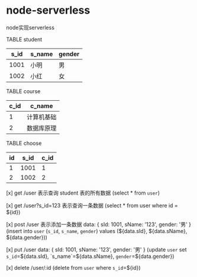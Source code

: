 # node-serverless
node实现serverless

TABLE student

| s_id | s_name | gender |
| --- | --- | --- |
| 1001 | 小明 | 男 |
| 1002 | 小红 | 女 |

TABLE course

| c_id | c_name |
| --- | --- |
| 1 | 计算机基础 |
| 2 | 数据库原理 |

TABLE choose

| id | s_id | c_id |
| --- | --- | --- |
| 1 | 1001 | 1 |
| 2 | 1002 | 2 |


[x] get /user 表示查询 student 表的所有数据
(select * from `user`)

[x] get /user?s_id=123 表示查询一条数据
(select * from user where id = ${id})

[x] post /user 表示添加一条数据
data: {
  sId: 1001,
  sName: '123',
  gender: '男'
}
(insert into `user` (`s_id`, `s_name`, `gender`) values (${data.sId}, ${data.sName}, ${data.gender}))

[x] put /user
data: {
  sId: 1001,
  sName: '123',
  gender: '男'
}
(update `user` set `s_id`=${data.sId}, `s_name`=${data.sName}, `gender`=${data.gender})

[x] delete /user/:id
(delete from `user` where `s_id`=${id})
